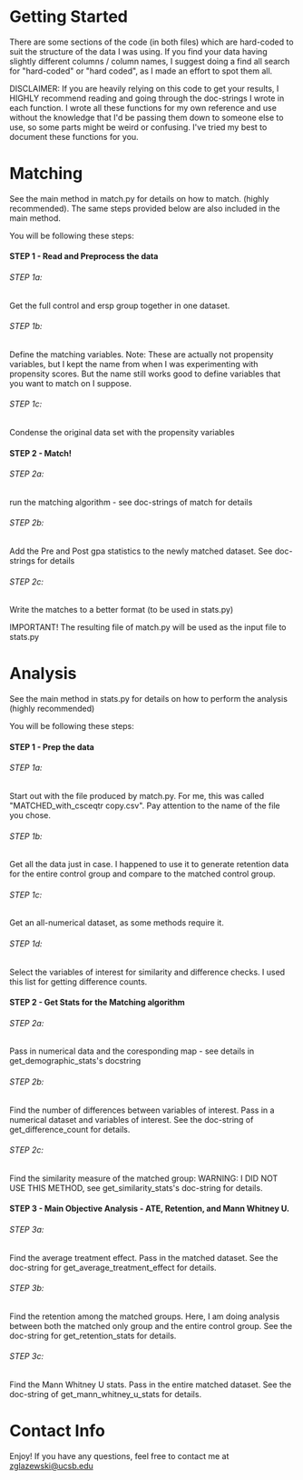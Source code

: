 # Getting Started
There are some sections of the code (in both files) which are hard-coded to suit the structure of the data I was using. 
If you find your data having slightly different columns / column names, I suggest doing a find all search for "hard-coded" or "hard coded", as I made an effort to spot them all. 

DISCLAIMER: If you are heavily relying on this code to get your results, I HIGHLY recommend reading and going through the doc-strings I wrote in each function. I wrote all these functions for my own reference and use without the knowledge that I'd be passing them down to someone else to use, so some parts might be weird or confusing. I've tried my best to document these functions for you. 

# Matching
See the main method in match.py for details on how to match. (highly recommended). The same steps provided below are also included in the main method. 

You will be following these steps:
#### STEP 1 - Read and Preprocess the data
###### STEP 1a: 
Get the full control and ersp group together in one dataset. 
###### STEP 1b: 
Define the matching variables. Note: These are actually not propensity variables, but I kept the name from when I was experimenting with propensity scores. But the name still works good to define variables that you want to match on I suppose.
###### STEP 1c: 
Condense the original data set with the propensity variables

#### STEP 2 - Match! 
###### STEP 2a: 
run the matching algorithm - see doc-strings of match for details
###### STEP 2b: 
Add the Pre and Post gpa statistics to the newly matched dataset. See doc-strings for details
###### STEP 2c: 
Write the matches to a better format (to be used in stats.py)


IMPORTANT! The resulting file of match.py will be used as the input file to stats.py

# Analysis
See the main method in stats.py for details on how to perform the analysis (highly recommended)

You will be following these steps:
#### STEP 1 - Prep the data
###### STEP 1a: 
Start out with the file produced by match.py. For me, this was called "MATCHED_with_csceqtr copy.csv". Pay attention to the name of the file you chose.
###### STEP 1b: 
Get all the data just in case. I happened to use it to generate retention data for the entire control group and compare to the matched control group. 
###### STEP 1c: 
Get an all-numerical dataset, as some methods require it.
###### STEP 1d: 
Select the variables of interest for similarity and difference checks. I used this list for getting difference counts.

#### STEP 2 - Get Stats for the Matching algorithm
###### STEP 2a: 
Pass in numerical data and the coresponding map - see details in get_demographic_stats's docstring
###### STEP 2b: 
Find the number of differences between variables of interest. Pass in a numerical dataset and variables of interest. See the doc-string of get_difference_count for details.
###### STEP 2c: 
Find the similarity measure of the matched group: WARNING: I DID NOT USE THIS METHOD, see get_similarity_stats's doc-string for details. 

#### STEP 3 -  Main Objective Analysis - ATE, Retention, and Mann Whitney U.
###### STEP 3a: 
Find the average treatment effect. Pass in the matched dataset. See the doc-string for get_average_treatment_effect for details.
###### STEP 3b: 
Find the retention among the matched groups. Here, I am doing analysis between both the matched only group and the entire control group. See the doc-string for get_retention_stats for details.
###### STEP 3c: 
Find the Mann Whitney U stats. Pass in the entire matched dataset. See the doc-string of get_mann_whitney_u_stats for details. 

# Contact Info
Enjoy! If you have any questions, feel free to contact me at zglazewski@ucsb.edu